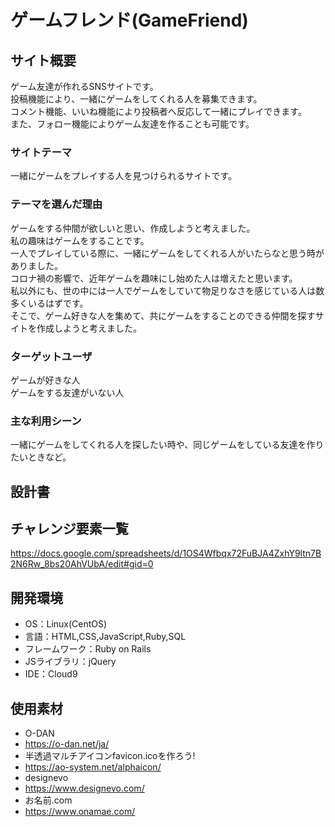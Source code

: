 # ゲームフレンド(GameFriend)

## サイト概要
ゲーム友達が作れるSNSサイトです。<br>
投稿機能により、一緒にゲームをしてくれる人を募集できます。<br>
コメント機能、いいね機能により投稿者へ反応して一緒にプレイできます。<br>
また、フォロー機能によりゲーム友達を作ることも可能です。<br>

### サイトテーマ
一緒にゲームをプレイする人を見つけられるサイトです。

### テーマを選んだ理由
ゲームをする仲間が欲しいと思い、作成しようと考えました。<br>
私の趣味はゲームをすることです。<br>
一人でプレイしている際に、一緒にゲームをしてくれる人がいたらなと思う時がありました。<br>
コロナ禍の影響で、近年ゲームを趣味にし始めた人は増えたと思います。<br>
私以外にも、世の中には一人でゲームをしていて物足りなさを感じている人は数多くいるはずです。<br>
そこで、ゲーム好きな人を集めて、共にゲームをすることのできる仲間を探すサイトを作成しようと考えました。<br>

### ターゲットユーザ
ゲームが好きな人<br>
ゲームをする友達がいない人

### 主な利用シーン
一緒にゲームをしてくれる人を探したい時や、同じゲームをしている友達を作りたいときなど。

## 設計書


## チャレンジ要素一覧
https://docs.google.com/spreadsheets/d/1OS4Wfbqx72FuBJA4ZxhY9ltn7B2N6Rw_8bs20AhVUbA/edit#gid=0

## 開発環境
- OS：Linux(CentOS)
- 言語：HTML,CSS,JavaScript,Ruby,SQL
- フレームワーク：Ruby on Rails
- JSライブラリ：jQuery
- IDE：Cloud9

## 使用素材
- O-DAN
- https://o-dan.net/ja/
- 半透過マルチアイコンfavicon.icoを作ろう!
- https://ao-system.net/alphaicon/
- designevo
- https://www.designevo.com/
- お名前.com
- https://www.onamae.com/
